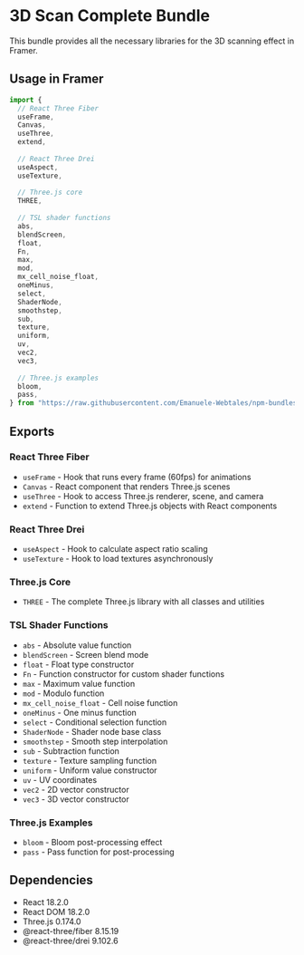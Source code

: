 # 3D Scan Complete Bundle

This bundle provides all the necessary libraries for the 3D scanning effect in Framer.

## Usage in Framer

```javascript
import {
  // React Three Fiber
  useFrame,
  Canvas,
  useThree,
  extend,
  
  // React Three Drei
  useAspect,
  useTexture,
  
  // Three.js core
  THREE,
  
  // TSL shader functions
  abs,
  blendScreen,
  float,
  Fn,
  max,
  mod,
  mx_cell_noise_float,
  oneMinus,
  select,
  ShaderNode,
  smoothstep,
  sub,
  texture,
  uniform,
  uv,
  vec2,
  vec3,
  
  // Three.js examples
  bloom,
  pass,
} from "https://raw.githubusercontent.com/Emanuele-Webtales/npm-bundles-1/main/3d-scan-complete-bundle/dist/bundle.js";
```

## Exports

### React Three Fiber
- `useFrame` - Hook that runs every frame (60fps) for animations
- `Canvas` - React component that renders Three.js scenes
- `useThree` - Hook to access Three.js renderer, scene, and camera
- `extend` - Function to extend Three.js objects with React components

### React Three Drei
- `useAspect` - Hook to calculate aspect ratio scaling
- `useTexture` - Hook to load textures asynchronously

### Three.js Core
- `THREE` - The complete Three.js library with all classes and utilities

### TSL Shader Functions
- `abs` - Absolute value function
- `blendScreen` - Screen blend mode
- `float` - Float type constructor
- `Fn` - Function constructor for custom shader functions
- `max` - Maximum value function
- `mod` - Modulo function
- `mx_cell_noise_float` - Cell noise function
- `oneMinus` - One minus function
- `select` - Conditional selection function
- `ShaderNode` - Shader node base class
- `smoothstep` - Smooth step interpolation
- `sub` - Subtraction function
- `texture` - Texture sampling function
- `uniform` - Uniform value constructor
- `uv` - UV coordinates
- `vec2` - 2D vector constructor
- `vec3` - 3D vector constructor

### Three.js Examples
- `bloom` - Bloom post-processing effect
- `pass` - Pass function for post-processing

## Dependencies

- React 18.2.0
- React DOM 18.2.0
- Three.js 0.174.0
- @react-three/fiber 8.15.19
- @react-three/drei 9.102.6 